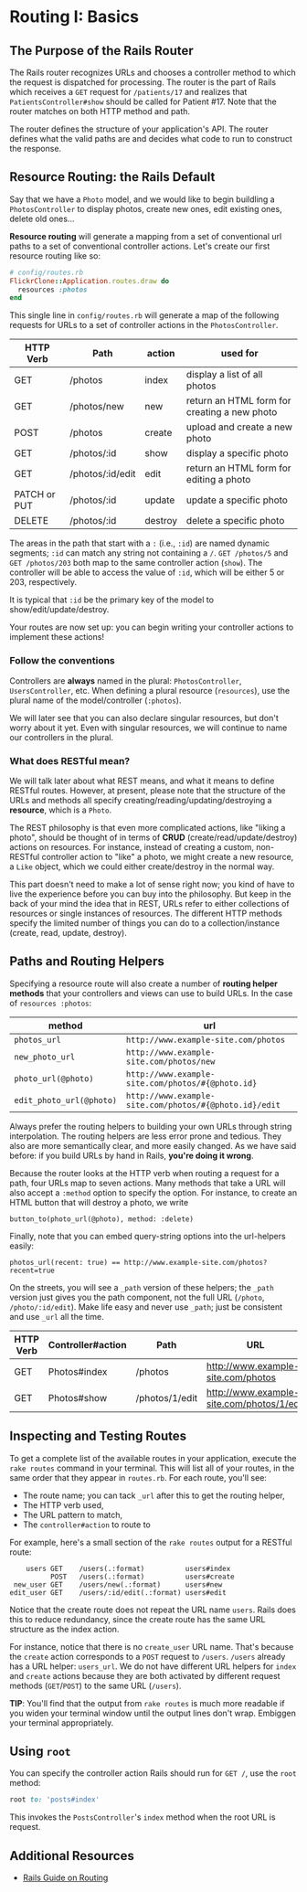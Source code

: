 # Routing I: Basics

## The Purpose of the Rails Router

The Rails router recognizes URLs and chooses a controller method to
which the request is dispatched for processing. The router is the part
of Rails which receives a `GET` request for `/patients/17` and
realizes that `PatientsController#show` should be called for Patient
\#17. Note that the router matches on both HTTP method and path.

The router defines the structure of your application's API. The router
defines what the valid paths are and decides what code to run to
construct the response.

## Resource Routing: the Rails Default

Say that we have a `Photo` model, and we would like to begin buildling
a `PhotosController` to display photos, create new ones, edit
existing ones, delete old ones...

**Resource routing** will generate a mapping from a set of
conventional url paths to a set of conventional controller
actions. Let's create our first resource routing like so:

```ruby
# config/routes.rb
FlickrClone::Application.routes.draw do
  resources :photos
end
```

This single line in `config/routes.rb` will generate a map of the
following requests for URLs to a set of controller actions in the
`PhotosController`.

| HTTP Verb          | Path             | action  | used for                                     |
| ------------------ | ---------------- | ------- | -------------------------------------------- |
| GET                | /photos          | index   | display a list of all photos                 |
| GET                | /photos/new      | new     | return an HTML form for creating a new photo |
| POST               | /photos          | create  | upload and create a new photo                |
| GET                | /photos/:id      | show    | display a specific photo                     |
| GET                | /photos/:id/edit | edit    | return an HTML form for editing a photo      |
| PATCH or PUT       | /photos/:id      | update  | update a specific photo                      |
| DELETE             | /photos/:id      | destroy | delete a specific photo                      |

The areas in the path that start with a `:` (i.e., `:id`) are named
dynamic segments; `:id` can match any string not containing a
`/`. `GET /photos/5` and `GET /photos/203` both map to the same
controller action (`show`). The controller will be able to access the
value of `:id`, which will be either 5 or 203, respectively.

It is typical that `:id` be the primary key of the model to
show/edit/update/destroy.

Your routes are now set up: you can begin writing your controller
actions to implement these actions!

### Follow the conventions

Controllers are **always** named in the plural: `PhotosController`,
`UsersController`, etc. When defining a plural resource (`resources`),
use the plural name of the model/controller (`:photos`).

We will later see that you can also declare singular resources, but
don't worry about it yet. Even with singular resources, we will
continue to name our controllers in the plural.

### What does RESTful mean?

We will talk later about what REST means, and what it means to define
RESTful routes. However, at present, please note that the
structure of the URLs and methods all specify
creating/reading/updating/destroying a **resource**, which is a
`Photo`.

The REST philosophy is that even more complicated actions, like
"liking a photo", should be thought of in terms of **CRUD**
(create/read/update/destroy) actions on resources. For instance,
instead of creating a custom, non-RESTful controller action to
"like" a photo, we might create a new resource, a `Like` object, which
we could either create/destroy in the normal way.

This part doesn't need to make a lot of sense right now; you kind of
have to live the experience before you can buy into the
philosophy. But keep in the back of your mind the idea that in REST,
URLs refer to either collections of resources or single instances of
resources. The different HTTP methods specify the limited number of
things you can do to a collection/instance (create, read, update,
destroy).

## Paths and Routing Helpers

Specifying a resource route will also create a number of **routing
helper methods** that your controllers and views can use to build
URLs. In the case of `resources :photos`:

| method                   | url                                                    |
| ------------------------ | ------------------------------------------------------ |
| `photos_url`             | `http://www.example-site.com/photos`                   |
| `new_photo_url`          | `http://www.example-site.com/photos/new`               |
| `photo_url(@photo)`      | `http://www.example-site.com/photos/#{@photo.id}`      |
| `edit_photo_url(@photo)` | `http://www.example-site.com/photos/#{@photo.id}/edit` |

Always prefer the routing helpers to building your own URLs through
string interpolation. The routing helpers are less error prone and
tedious. They also are more semantically clear, and more easily
changed. As we have said before: if you build URLs by hand in Rails,
**you're doing it wrong**.

Because the router looks at the HTTP verb when routing a request for a
path, four URLs map to seven actions. Many methods that take a URL
will also accept a `:method` option to specify the option. For
instance, to create an HTML button that will destroy a photo, we write

    button_to(photo_url(@photo), method: :delete)

Finally, note that you can embed query-string options into the
url-helpers easily:

    photos_url(recent: true) == http://www.example-site.com/photos?recent=true

On the streets, you will see a `_path` version of these helpers; the
`_path` version just gives you the path component, not the full URL
(`/photo`, `/photo/:id/edit`). Make life easy and never use `_path`;
just be consistent and use `_url` all the time.

| HTTP Verb | Controller#action  | Path             | URL                                       |
| ----------| ------------------ | ---------------- | ----------------------------------------- |
| GET       | Photos#index       | /photos          | http://www.example-site.com/photos        |
| GET       | Photos#show        | /photos/1/edit   | http://www.example-site.com/photos/1/edit |

## Inspecting and Testing Routes

To get a complete list of the available routes in your application,
execute the `rake routes` command in your terminal. This will list all
of your routes, in the same order that they appear in `routes.rb`. For
each route, you'll see:

* The route name; you can tack `_url` after this to get the routing
  helper,
* The HTTP verb used,
* The URL pattern to match,
* The `controller#action` to route to

For example, here's a small section of the `rake routes` output for a
RESTful route:

```
    users GET    /users(.:format)          users#index
          POST   /users(.:format)          users#create
 new_user GET    /users/new(.:format)      users#new
edit_user GET    /users/:id/edit(.:format) users#edit
```

Notice that the create route does not repeat the URL name
`users`. Rails does this to reduce redundancy, since the create route
has the same URL structure as the index action.

For instance, notice that there is no `create_user` URL name. That's
because the `create` action corresponds to a `POST` request to
`/users`. `/users` already has a URL helper: `users_url`. We do not
have different URL helpers for `index` and `create` actions because
they are both activated by different request methods (`GET`/`POST`) to
the same URL (`/users`).

**TIP**: You'll find that the output from `rake routes` is much more
readable if you widen your terminal window until the output lines
don't wrap. Embiggen your terminal appropriately.

## Using `root`

You can specify the controller action Rails should run for `GET /`,
use the `root` method:

```ruby
root to: 'posts#index'
```

This invokes the `PostsController`'s `index` method when the root URL
is request.

## Additional Resources

* [Rails Guide on Routing][rails-routing]

[rails-routing]: http://guides.rubyonrails.org/routing.html
